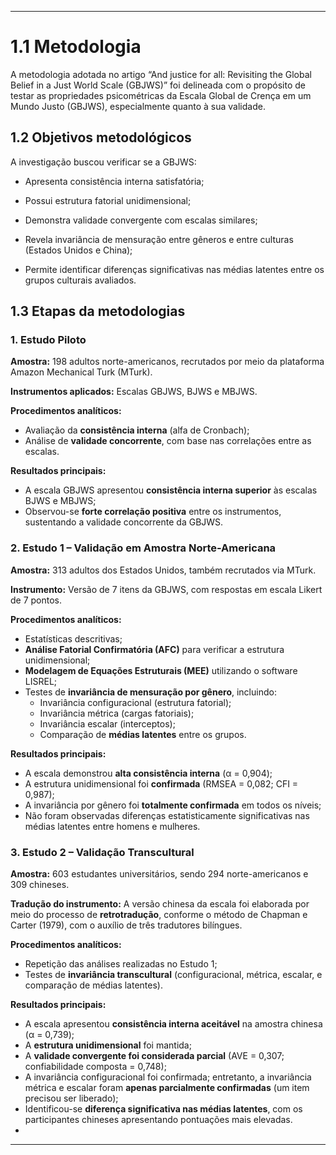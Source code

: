 
---

# 1.1 Metodologia

A metodologia adotada no artigo “And justice for all: Revisiting the Global Belief in a Just World Scale (GBJWS)” foi delineada com o propósito de testar as propriedades psicométricas da Escala Global de Crença em um Mundo Justo (GBJWS), especialmente quanto à sua validade.

## 1.2 Objetivos metodológicos

A investigação buscou verificar se a GBJWS:

- Apresenta consistência interna satisfatória;

- Possui estrutura fatorial unidimensional;

- Demonstra validade convergente com escalas similares;

- Revela invariância de mensuração entre gêneros e entre culturas (Estados Unidos e China);

- Permite identificar diferenças significativas nas médias latentes entre os grupos culturais avaliados.

## 1.3 Etapas da metodologias

### 1. Estudo Piloto

**Amostra:** 198 adultos norte-americanos, recrutados por meio da plataforma Amazon Mechanical Turk (MTurk).

**Instrumentos aplicados:** Escalas GBJWS, BJWS e MBJWS.

**Procedimentos analíticos:**
- Avaliação da **consistência interna** (alfa de Cronbach);
- Análise de **validade concorrente**, com base nas correlações entre as escalas.

**Resultados principais:**
- A escala GBJWS apresentou **consistência interna superior** às escalas BJWS e MBJWS;
- Observou-se **forte correlação positiva** entre os instrumentos, sustentando a validade concorrente da GBJWS.

### 2. Estudo 1 – Validação em Amostra Norte-Americana

**Amostra:** 313 adultos dos Estados Unidos, também recrutados via MTurk.

**Instrumento:** Versão de 7 itens da GBJWS, com respostas em escala Likert de 7 pontos.

**Procedimentos analíticos:**
- Estatísticas descritivas;
- **Análise Fatorial Confirmatória (AFC)** para verificar a estrutura unidimensional;
- **Modelagem de Equações Estruturais (MEE)** utilizando o software LISREL;
- Testes de **invariância de mensuração por gênero**, incluindo:
  - Invariância configuracional (estrutura fatorial);
  - Invariância métrica (cargas fatoriais);
  - Invariância escalar (interceptos);
  - Comparação de **médias latentes** entre os grupos.

**Resultados principais:**
- A escala demonstrou **alta consistência interna** (α = 0,904);
- A estrutura unidimensional foi **confirmada** (RMSEA = 0,082; CFI = 0,987);
- A invariância por gênero foi **totalmente confirmada** em todos os níveis;
- Não foram observadas diferenças estatisticamente significativas nas médias latentes entre homens e mulheres.

### 3. Estudo 2 – Validação Transcultural

**Amostra:** 603 estudantes universitários, sendo 294 norte-americanos e 309 chineses.

**Tradução do instrumento:** A versão chinesa da escala foi elaborada por meio do processo de **retrotradução**, conforme o método de Chapman e Carter (1979), com o auxílio de três tradutores bilíngues.

**Procedimentos analíticos:**
- Repetição das análises realizadas no Estudo 1;
- Testes de **invariância transcultural** (configuracional, métrica, escalar, e comparação de médias latentes).

**Resultados principais:**
- A escala apresentou **consistência interna aceitável** na amostra chinesa (α = 0,739);
- A **estrutura unidimensional** foi mantida;
- A **validade convergente foi considerada parcial** (AVE = 0,307; confiabilidade composta = 0,748);
- A invariância configuracional foi confirmada; entretanto, a invariância métrica e escalar foram **apenas parcialmente confirmadas** (um item precisou ser liberado);
- Identificou-se **diferença significativa nas médias latentes**, com os participantes chineses apresentando pontuações mais elevadas.
- 
---